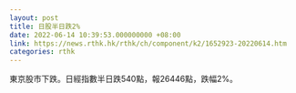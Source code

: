 ```yaml
---
layout: post
title: 日股半日跌2%
date: 2022-06-14 10:39:53.000000000 +08:00
link: https://news.rthk.hk/rthk/ch/component/k2/1652923-20220614.htm
categories: rthk
---
```


東京股市下跌。日經指數半日跌540點，報26446點，跌幅2%。

